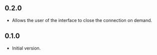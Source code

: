 ## 0.2.0

- Allows the user of the interface to close the connection on demand.

## 0.1.0

- Initial version.
